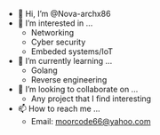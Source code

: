 - 👋 Hi, I’m @Nova-archx86
- 👀 I’m interested in ...
  - Networking
  - Cyber security
  - Embeded systems/IoT
- 🌱 I’m currently learning ...
  - Golang
  - Reverse engineering
- 💞️ I’m looking to collaborate on ...
  - Any project that I find interesting
- 📫 How to reach me ...
  - Email: moorcode66@yahoo.com

<!---
Nova-archx86/Nova-archx86 is a ✨ special ✨ repository because its `README.md` (this file) appears on your GitHub profile.
You can click the Preview link to take a look at your changes.
--->
